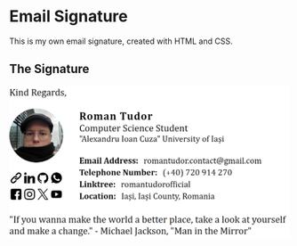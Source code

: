 # Email Signature

This is my own email signature, created with HTML and CSS.


## The Signature

![Signature](Signature.png)